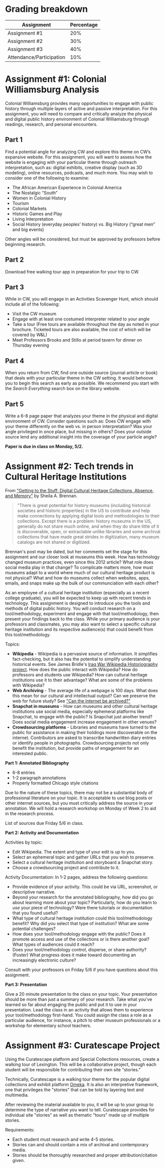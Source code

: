 # Grading breakdown
Assignment | Percentage
--- | ---
Assignment #1 | 20% 
Assignment #2 | 30%
Assignment #3 | 40%
Attendance/Participation | 10%

# Assignment #1: Colonial Williamsburg Analysis
Colonial Williamsburg provides many opportunities to engage with public history through multiple layers of active and passive interpretation. For this assignment, you will need to compare and critically analyze the physical and digital public history environment of Colonial Williamsburg through readings, research, and personal encounters.

## Part 1
Find a potential angle for analyzing CW and explore this theme on CW’s expansive website. For this assignment, you will want to assess how the website is engaging with your particular theme through outreach interpretation, such as: digital exhibits, creative display (such as 3D modeling), online resources, podcasts, and much more. You may wish to consider one of the following to examine:

* The African American Experience in Colonial America
* The Nostalgic “South”
* Women in Colonial History
* Tourism
* Colonial Markets
* Historic Games and Play
* Living Interpretation
* Social History (everyday peoples’ history) vs. Big History (“great men” and big events)

Other angles will be considered, but must be approved by professors before beginning research.

## Part 2 

Download free walking tour app in preparation for your trip to CW.

## Part 3 
While in CW, you will engage in an Activities Scavenger Hunt, which should include all of the following:
* Visit the CW museum
* Engage with at least one costumed interpreter related to your angle
* Take a tour (Free tours are available throughout the day as noted in your brochure. Ticketed tours are also available, the cost of which will be covered by W&L)
* Meet Professors Brooks and Stillo at period tavern for dinner on Thursday evening

## Part 4 
When you return from CW, find one outside source (journal article or book) that deals with your particular theme in the CW setting. It would behoove you to begin this search as early as possible. We recommend you start with the *Search Everything* search box on the library website. 

## Part 5
Write a 6-8 page paper that analyzes your theme in the physical and digital environment of CW. Consider questions such as: Does CW engage with your theme differently on the web vs. in person interpretation? Was your angle privileged in once place, but missing in others? Does your outside source lend any additional insight into the coverage of your particle angle? 

**Paper is due in class on Monday, 5/2.**


# Assignment #2: Tech trends in Cultural Heritage Institutions 

From ["Getting to the Stuff: Digital Cultural Heritage Collections, Absence, and Memory"](http://www.lotfortynine.org/2012/11/getting-to-the-stuff-digital-cultural-heritage-collections-absence-and-memory/) by Sheila A. Brennan.
> "There is great potential for history museums (including historical societies and historic properties) in the US to contribute and help make connections by applying digital tools and methodologies to their collections. Except there is a problem: history museums in the US, generally do not share much online, and when they do share little of it is discoverable, open, or extractable unlike libraries and some archival collections that have made great strides in digitization, many museum catalogs are not shared or digitized. 

Brennan's post may be dated, but her comments set the stage for this assignment and our closer look at museums this week. How has technology changed museum practices, even since this 2012 article? What role does social media play in that change? To complicate matters more, how must museums adapt to a world where much of our cultural heritage product is not physical? What and how do museums collect when websites, apps, emails, and snaps make up the bulk of our communciation with each other? 

As an employee of a cultural heritage institution (especially as a recent college graduate), you will be expected to keep up with recent trends in technology. This assignment is designed to introduce you the tools and methods of digital public history. You will conduct research on a tool/methodology, experiment and engage with that tool/methodology, then present your findings back to the class. While your primary audience is your professors and classmates, you may also want to select a specific cultural heritage institution and its respective audience(s) that could benefit from this tool/methodology.

Topics:
* **Wikipedia** - Wikipedia is a pervasive source of information. It simplifies fact-checking, but it also has the potential to simplify understanding historical events. See James Bridle's [Iraq War Wikipedia Historiography project](http://booktwo.org/notebook/wikipedia-historiography/). How does the public interact with Wikipedia? How do professors and students use Wikipedia? How can cultural heritage institutions use it to their advantage? What are some of the problems with Wikipedia? 
* **Web Archiving** - The average life of a webpage is 100 days. What does this mean for our cultural and intellectual output? Can we preserve the web for future study? See ["Can the Internet be archived?"](http://www.newyorker.com/magazine/2015/01/26/cobweb) 
* **Snapchat in museums** - How can museums and other cultural heritage institutions use social media, especially ephemeral platforms like Snapchat, to engage with the public? Is Snapchat just another trend? Does social media engagement increase engagement in other venues?
* **Crowdsourcing platforms** - Libraries and museums have turned to the public for assistance in making their holdings more discoverable on the internet. Contributors are asked to transcribe handwritten diary entries or identify people in photographs. Crowdsourcing projects not only benefit the institution, but provide paths of engagement for an interested public. 

**Part 1: Annotated Bibliography**
* 6-8 entries
* 1-2 paragraph annotations
* Properly formatted Chicago style citations

Due to the nature of these topics, there may not be a substantial body of professional literature on your topic. It is acceptable to use blog posts or other internet sources, but you must critically address the source in your annotation. We will hold a research workshop on Monday of Week 2 to aid in the research process.

List of sources due Friday 5/6 in class. 

**Part 2: Activity and Documentation**

Activities by topic:
* Edit Wikipedia. The extent and type of your edit is up to you.
* Select an ephemeral topic and gather URLs that you wish to preserve. 
* Select a cultural heritage institution and storyboard a Snapchat story. 
* Choose a crowdsourcing project and contribute to it.

Activity Documentation:
In 1-2 pages, address the following questions:
* Provide evidence of your activity. This could be via URL, screenshot, or descriptive narrative. 
* Beyond your research for the annotated bibliography, how did you go about learning more about your topic? Particularly, how do you learn to *use* your piece of technology? Were there tutorials or documentation that you found useful?
* What type of cultural heritage institution could this tool/methodology benefit?  Why did you select that type of institution? What are some potential challenges? 
* How does your tool/methodology engage with the public? Does it promote access and use of the collections or is there another goal? What types of audiences could it reach? 
* Does your tool/methodology control, disperse, or share authority? (Foster) What progress does it make toward documenting an increasingly electronic culture?

Consult with your professors on Friday 5/6 if you have questions about this assignment.

**Part 3: Presentation**
 
Give a 20 minute presentation to the class on your topic. Your presentation should be more than just a summary of your research. Take what you've learned so far about engaging the public and put it to use in your presentation. Lead the class in an activity that allows them to experience your tool/methodology first-hand. You could assign the class a role as a particular audience, for instance, a pitch to other museum professionals or a workshop for elementary school teachers. 

# Assignment #3: Curatescape Project 

Using the Curatescape platform and Special Collections resources, create a walking tour of Lexington. This will be a collaborative project, though each student will be responsible for contributing their own site "stories." 

Technically, Curatescape is a walking tour theme for the popular digital collections and exhibit platform [Omeka](http://www.omeka.org). It is also an interpretive framework, one that privileges the "stories" that can be told by layering text and multimedia. 

After reviewing the material available to you, it will be up to your group to determine the type of narrative you want to tell. Curatescape provides for individual site "stories" as well as thematic "tours" made up of multiple stories. 

Requirements:
* Each student must research and write 4-5 stories. 
* Stories can and should contain a mix of archival and contemporary media. 
* Stories should be thoroughly researched and proper attribution/citation given. 


